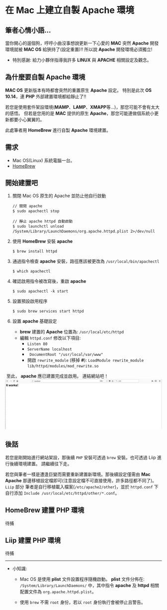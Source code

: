 # 在 Mac 上建立自製 Apache 環境

## 筆者心情小語...
當你開心的遛個狗，哼哼小曲沒事想說更新一下心愛的 **MAC** 突然 **Apache** 開發環境就被 **MAC OS** 給狹持了(設定重置)!!
所以說 **Apache** 開發環境必須獨立!

- 特別感謝: 給力小夥伴指導我許多 **LINUX** 與 **APACHE** 相關設定及觀念。 

## 為什麼要自製 Apache 環境
**MAC OS** 更新版本有時都會突然的重置原生 **Apache** 設定。
特別是此次 **OS 10.14**，連 **PHP** 外部建置環境都給靜止了!!

若您是使用套件架設環境(**MAMP**、**LAMP**、**XMAPP**等...)，那您可能不會有太大的感悟。
但若是您用的是 **MAC** 提供的原生 **Apache**，那您可能連做個系統小更新都要小心翼翼的。

此處筆者用 **HomeBrew** 進行自製 **Apache** 環境建置。

## 需求
* Mac OS(Linux) 系統電腦一台。
* [HomeBrew](https://brew.sh/index_zh-tw)


## 開始建置吧

1. 關閉 Mac OS 原生的 Apache 並防止他自行啟動


    ```
    // 關閉 apache
    $ sudo apachectl stop
    
    // 靜止 apache httpd 自動啟動
    $ sudo launchctl unload /System/Library/LaunchDaemons/org.apache.httpd.plist 2>/dev/null
    ```

2. 使用 **HomeBrew** 安裝 **apache**

    ```
    $ brew install httpd
    ```

3. 通過指令檢查 **apache** 安裝，路徑應該被更改為 `/usr/local/bin/apachectl`
    ```
    $ which apachectl
    ```
    
4. 確認啟用指令被改寫後，重啟 **apache**
    ```
    $ sudo apachectl -k start
    ```
    
5. 設置預設啟用程序  
    ```
    $ sudo brew services start httpd
    ```
    
6. 設置 **apache** 基礎設定
    * **brew** 建置的 **Apache** 位置為: `/usr/local/etc/httpd`
    * 編輯 `httpd.conf` 修改以下項目:
        * `Listen 80`
        * `ServerName localhost`
        * `	DocumentRoot "/usr/local/var/www"`
        * 開啟 `rewrite_module` (移掉 **#**): `LoadModule rewrite_module lib/httpd/modules/mod_rewrite.so`




 至此， **apache** 應已建置完成並啟用。 連結網站吧！
![ma1](picture/MacBrewApache/p1.png)


## 後話
若您是剛開始進行網站架設，那後續 `PHP` 安裝可透過 `brew` 安裝。也可透過 Liip 進行後續環境建置。 請繼續往下走。

若您與筆者一樣是遭逢巨變而需要重新建置新環境。那後續設定僅需由 **Mac Apache** 那邊移植設定檔即可(注意設定檔不可直接使用，許多路徑都不同了)。
`Liip` 部分 筆者是自行移植載入檔案(`/etc/apache2/other`)，並於 `httpd.conf` 下自行添加 `Include /usr/local/etc/httpd/other/*.conf`。

## HomeBrew 建置 PHP 環境
待捕

## Liip 建置 PHP 環境
待捕



----

- 小知識:
    * Mac OS 是使用 **plist** 文件設置程序隨機啟動。 **plist** 文件分佈在: `/System/Library/LaunchDaemons/` 中，其中指令 **apache** 及 **httpd** 相關配置文件為 `org.apache.httpd.plist`。
        
    * 使用 `brew` 不需 `root` 身份，若以 `root` 身份執行會被停止且警告。 

    

